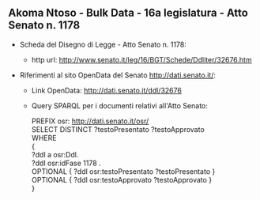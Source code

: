 ## Akoma Ntoso - Bulk Data - 16a legislatura - Atto Senato n. 1178 ##

* Scheda del Disegno di Legge - Atto Senato n. 1178:
	* http url: http://www.senato.it/leg/16/BGT/Schede/Ddliter/32676.htm

* Riferimenti al sito OpenData del Senato http://dati.senato.it/:
	* Link OpenData: http://dati.senato.it/ddl/32676
	* Query SPARQL per i documenti relativi all'Atto Senato:

        PREFIX osr: <http://dati.senato.it/osr/>  
		SELECT DISTINCT ?testoPresentato ?testoApprovato  
		WHERE  
		{  
		    ?ddl a osr:Ddl.  
		    ?ddl osr:idFase 1178 .  
		    OPTIONAL { ?ddl osr:testoPresentato ?testoPresentato }  
		    OPTIONAL { ?ddl osr:testoApprovato ?testoApprovato }  
		}
		